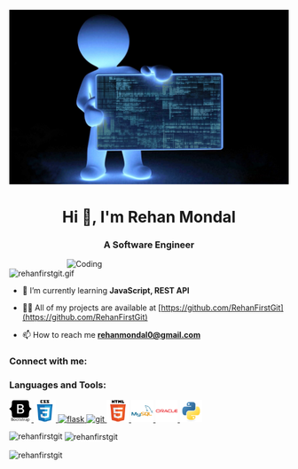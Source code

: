 ![logo](https://github.com/RehanFirstGit/RehanFirstGit/blob/main/banner_gith.jpg)

<h1 align="center">Hi 👋, I'm Rehan Mondal</h1>
<h3 align="center">A Software Engineer</h3>
<img align="right" alt="Coding" width="400" src="https://www.iihglobal.com/wp-content/uploads/2019/02/dcsad-1.gif">

<p align="left"> <img src="https://komarev.com/ghpvc/?username=rehanfirstgit&label=Profile%20views&color=0e75b6&style=flat" alt="rehanfirstgit.gif" /> </p>

- 🌱 I’m currently learning **JavaScript, REST API**

- 👨‍💻 All of my projects are available at [https://github.com/RehanFirstGit](https://github.com/RehanFirstGit)

- 📫 How to reach me **rehanmondal0@gmail.com**

<h3 align="left">Connect with me:</h3>
<p align="left">
</p>

<h3 align="left">Languages and Tools:</h3>
<p align="left"> <a href="https://getbootstrap.com" target="_blank" rel="noreferrer"> <img src="https://raw.githubusercontent.com/devicons/devicon/master/icons/bootstrap/bootstrap-plain-wordmark.svg" alt="bootstrap" width="40" height="40"/> </a> <a href="https://www.w3schools.com/css/" target="_blank" rel="noreferrer"> <img src="https://raw.githubusercontent.com/devicons/devicon/master/icons/css3/css3-original-wordmark.svg" alt="css3" width="40" height="40"/> </a> <a href="https://flask.palletsprojects.com/" target="_blank" rel="noreferrer"> <img src="https://www.vectorlogo.zone/logos/pocoo_flask/pocoo_flask-icon.svg" alt="flask" width="40" height="40"/> </a> <a href="https://git-scm.com/" target="_blank" rel="noreferrer"> <img src="https://www.vectorlogo.zone/logos/git-scm/git-scm-icon.svg" alt="git" width="40" height="40"/> </a> <a href="https://www.w3.org/html/" target="_blank" rel="noreferrer"> <img src="https://raw.githubusercontent.com/devicons/devicon/master/icons/html5/html5-original-wordmark.svg" alt="html5" width="40" height="40"/> </a> <a href="https://www.mysql.com/" target="_blank" rel="noreferrer"> <img src="https://raw.githubusercontent.com/devicons/devicon/master/icons/mysql/mysql-original-wordmark.svg" alt="mysql" width="40" height="40"/> </a> <a href="https://www.oracle.com/" target="_blank" rel="noreferrer"> <img src="https://raw.githubusercontent.com/devicons/devicon/master/icons/oracle/oracle-original.svg" alt="oracle" width="40" height="40"/> </a> <a href="https://www.python.org" target="_blank" rel="noreferrer"> <img src="https://raw.githubusercontent.com/devicons/devicon/master/icons/python/python-original.svg" alt="python" width="40" height="40"/> </a> </p>

<p><img align="left" src="https://github-readme-stats.vercel.app/api/top-langs?username=rehanfirstgit&show_icons=true&locale=en&layout=compact" alt="rehanfirstgit" /></p>

<p>&nbsp;<img align="center" src="https://github-readme-stats.vercel.app/api?username=rehanfirstgit&show_icons=true&locale=en" alt="rehanfirstgit" /></p>

<p><img align="center" src="https://github-readme-streak-stats.herokuapp.com/?user=rehanfirstgit&" alt="rehanfirstgit" /></p>
